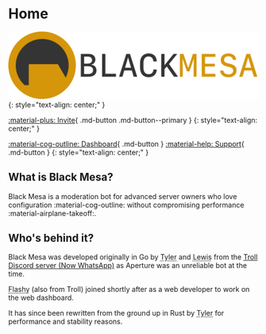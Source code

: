 # Home

<!-- prettier-ignore-start -->
<!-- Prettier completely butchers these buttons. Don't allow it to format. -->
![](assets/banner.png)
{: style="text-align: center;" }

[:material-plus: Invite](https://discord.com/api/oauth2/authorize?client_id=815646963693256704&permissions=402972678&scope=bot){ .md-button .md-button--primary }
{: style="text-align: center;" }

[:material-cog-outline: Dashboard](https://dashboard.blackmesa.bot/){ .md-button } [:material-help: Support](https://discord.gg/ZezqXEXBDJ){ .md-button }
{: style="text-align: center;" }
<!-- prettier-ignore-end -->

## What is Black Mesa?

Black Mesa is a moderation bot for advanced server owners who
love configuration :material-cog-outline: without compromising performance
:material-airplane-takeoff:.

## Who's behind it?

Black Mesa was developed originally in Go by <abbr title="Tyler#0911">Tyler</abbr> and
<abbr title="LewisTehMinerz#1337">Lewis</abbr> from the
[Troll Discord server (Now WhatsApp)](https://discord.gg/TcnWaedK9A) as Aperture was an unreliable bot at the time.

<abbr title="Flashy#1984">Flashy</abbr> (also from Troll) joined shortly after as a web developer to
work on the web dashboard.

It has since been rewritten from the ground up in Rust by <abbr title="Tyler#0911">Tyler</abbr> for
performance and stability reasons.

